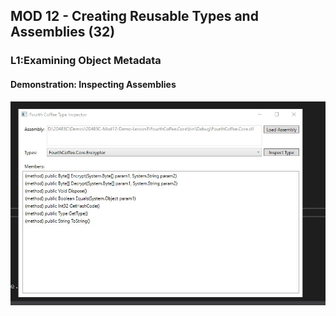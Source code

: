 ## MOD 12 - Creating Reusable  Types and Assemblies (32)

### L1:Examining Object  Metadata

#### Demonstration:  Inspecting Assemblies



![](.\img\Captura.jpg)